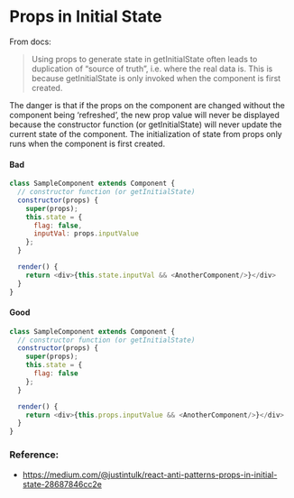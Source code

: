# Props in Initial State
From docs:
> Using props to generate state in getInitialState often leads to duplication of “source of truth”, i.e. where the real data is.
> This is because getInitialState is only invoked when the component is first created.

The danger is that if the props on the component are changed without the component being ‘refreshed’,
the new prop value will never be displayed because the constructor function (or getInitialState) will never update the current state of the component.
The initialization of state from props only runs when the component is first created.

#### Bad
```javascript
class SampleComponent extends Component {
  // constructor function (or getInitialState)
  constructor(props) {
    super(props);
    this.state = {
      flag: false,
      inputVal: props.inputValue
    };
  }

  render() {
    return <div>{this.state.inputVal && <AnotherComponent/>}</div>
  }
}
```
#### Good
```javascript
class SampleComponent extends Component {
  // constructor function (or getInitialState)
  constructor(props) {
    super(props);
    this.state = {
      flag: false
    };
  }

  render() {
    return <div>{this.props.inputValue && <AnotherComponent/>}</div>
  }
}
```

### Reference:
 - https://medium.com/@justintulk/react-anti-patterns-props-in-initial-state-28687846cc2e
